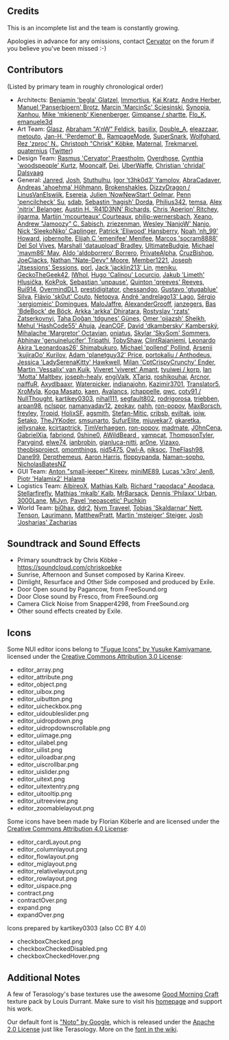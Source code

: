 ﻿Credits
--------

This is an incomplete list and the team is constantly growing.

Apologies in advance for any omissions, contact [Cervator](http://forum.terasology.org/members/cervator.2/) on the forum if you believe you've been missed :-)

Contributors
--------

(Listed by primary team in roughly chronological order)

* Architects: 
 [Benjamin 'begla' Glatzel](https://github.com/begla),
 [Immortius](https://github.com/immortius),
 [Kai Kratz](http://forum.terasology.org/members/kai-kratz.53/),
 [Andre Herber](https://github.com/aherber),
 [Manuel 'Panserbjoern' Brotz](https://github.com/mbrotz/),
 [Marcin 'MarcinSc' Sciesinski](https://github.com/MarcinSc),
 [Synopia](https://github.com/synopia),
 [Xanhou](https://github.com/Xanhou),
 [Mike 'mkienenb' Kienenberger](https://github.com/mkienenb),
 [Gimpanse / shartte](https://github.com/shartte),
 [Flo_K](https://github.com/flo),
 [emanuele3d](https://github.com/emanuele3d)
* Art Team: 
 [Glasz](https://github.com/glasz),
 [Abraham "A'nW" Feldick](http://forum.terasology.org/members/anw.63/),
 [basilix](http://forum.terasology.org/members/basilix.311/),
 [Double_A](https://github.com/Double-A-92),
 [eleazzaar](http://forum.terasology.org/members/eleazzaar.100/),
 [metouto](https://github.com/metouto),
 [Jan-H. 'Perdemot' B.](https://github.com/Perdemot),
 [RampageMode](https://github.com/RampageMode),
 [SuperSnark](https://github.com/SuperSnark),
 [Wolfghard](http://forum.terasology.org/members/wolfghard.242/),
 [Rez 'zproc' N.](https://github.com/zproc),
 [Christoph "Chrisk" Köbke](https://github.com/ChrisKoebke),
 [Maternal](http://forum.terasology.org/members/maternal.810/),
 [Trekmarvel](https://github.com/Trekmarvel),
 [quaternius](https://github.com/quaternius) ([Twitter](https://twitter.com/quaternius))
* Design Team:
 [Rasmus 'Cervator' Praestholm](https://github.com/Cervator),
 [Overdhose](https://github.com/Overdhose),
 [Cynthia 'woodspeople' Kurtz](http://forum.terasology.org/members/woodspeople.34/),
 [Mooncalf](http://forum.terasology.org/members/mooncalf.64/),
 [Dei](http://forum.terasology.org/members/dei.104/),
 [UberWaffe](https://github.com/UberWaffe),
 [Christian 'chridal' Dalsvaag](http://forum.terasology.org/members/chridal.1138/)
* General:
 [Janred](https://github.com/Janred),
 [Josh](https://github.com/Joshy426),
 [Stuthulhu](https://github.com/Stuthulhu),
 [Igor 't3hk0d3' Yamolov](https://github.com/t3hk0d3),
 [AbraCadaver](http://forum.terasology.org/members/abracadaver.511/),
 [Andreas 'ahoehma' Höhmann](https://github.com/ahoehma),
 [Brokenshakles](http://forum.terasology.org/members/brokenshakles.54/),
 [DizzyDragon / LinusVanElswijk](https://github.com/LinusVanElswijk),
 [Esereja](https://github.com/esapetri),
 [Julien 'NowNewStart' Gelmar](https://github.com/NowNewStart),
 [Penn 'pencilcheck' Su](https://github.com/pencilcheck),
 [sdab](https://github.com/sdab),
 [Sebastin 'hagish' Dorda](https://github.com/hagish),
 [Philius342](https://github.com/Philius342),
 [temsa](https://github.com/temsa),
 [Alex 'nitrix' Belanger](https://github.com/nitrix),
 [Austin H. 'R41D3NN' Richards](https://github.com/R41D3NN),
 [Chris 'Aperion' Ritchey](https://github.com/Aperion),
 [ilgarma](https://github.com/IlGarma),
 [Martijn 'mcourteaux' Courteaux](https://github.com/mcourteaux),
 [philip-wernersbach](https://github.com/philip-wernersbach),
 [Xeano](http://forum.terasology.org/members/xeano.918/),
 [Andrew "Jamoozy" C. Sabisch](https://github.com/jamoozy),
 [zriezenman](https://github.com/zriezenman),
 [Wesley 'NanjoW' Nanjo](https://github.com/NanjoW),
 [Nick 'SleekoNiko' Caplinger](https://github.com/NickCaplinger),
 [Patrick 'Eliwood' Hansberry](https://github.com/Eliwood),
 [Noah 'nh_99' Howard](https://github.com/nh-99),
 [jobernolte](https://github.com/jobernolte),
 [Elijah C 'emenifee' Menifee](https://github.com/emenifee),
 [Marcos 'socram8888' Del Sol Vives](https://github.com/socram8888),
 [Marshall 'dataupload' Bradley](https://github.com/marshallb93),
 [UltimateBudgie](https://github.com/UltimateBudgie),
 [Michael 'maym86' May](https://github.com/maym86),
 [Aldo 'aldoborrero' Borrero](https://github.com/aldoborrero),
 [PrivateAlpha](https://github.com/PrivateAlpha),
 [CruzBishop](https://github.com/CruzBishop),
 [JoeClacks](https://github.com/JoeClacks),
 [Nathan "Nate-Devv" Moore](https://github.com/Nate-Devv),
 [Member1221](https://github.com/Member1221),
 [Joseph 'Jtsessions' Sessions](https://github.com/Jtsessions),
 [porl](https://github.com/porl),
 [Jack 'jacklin213' Lin](https://github.com/jacklin213),
 [meniku](https://github.com/meniku),
 [GeckoTheGeek42](https://github.com/GeckoTheGeek42),
 [IWhoI](https://github.com/IWhoI),
 [Hugo 'Calinou' Locurcio](https://github.com/Calinou),
 [Jakub 'Limeth' Hlusička](https://github.com/Limeth),
 [KokPok](http://forum.terasology.org/members/kokpok.1398/),
 [Sebastian 'unpause'](https://github.com/unpause),
 [Quinton 'qreeves' Reeves](https://github.com/qreeves),
 [Rui914](https://github.com/Rui914),
 [OvermindDL1](https://github.com/OvermindDL1),
 [prestidigitator](https://github.com/prestidigitator),
 [chessandgo](https://github.com/chessandgo),
 [Gustavo 'gtugablue' Silva](https://github.com/gtugablue),
 [Flávio 'sk0ut' Couto](https://github.com/Sk0ut),
 [Netopya](https://github.com/Netopya),
 [André 'andrelago13' Lago](https://github.com/andrelago13),
 [Sérgio 'sergiomieic' Domingues](https://github.com/sergiomieic),
 [MaloJaffre](https://github.com/MaloJaffre),
 [AlexanderGrooff](https://github.com/AlexanderGrooff),
 [janzegers](https://github.com/JanZegers),
 [Bas 'BdeBock' de Böck](https://github.com/BdeBock),
 [Arkka 'arkka' Dhiratara](https://github.com/arkka),
 [Rostyslav 'rzats' Zatserkovnyi](https://github.com/rzats),
 [Taha Doğan 'tdgunes' Güneş](https://github.com/tdgunes),
 [Omer 'oijazsh' Sheikh](https://github.com/oijazsh),
 [Mehul 'HashCode55' Ahuja](https://github.com/HashCode55),
 [JeanCGF](https://github.com/JeanCGF),
 [David 'dkambersky' Kamberský](https://github.com/dkambersky),
 [Mihalache 'Margretor' Octavian](https://github.com/Margretor),
 [oniatus](https://github.com/oniatus),
 [Skylar 'SkySom' Sommers](https://github.com/SkySom),
 [Abhinav 'genuinelucifer' Tripathi](https://github.com/genuinelucifer),
 [TobyShaw](https://github.com/TobyShaw),
 [ClintRajaniemi](https://github.com/ClintRajaniemi),
 [Leonardo Akira 'Leonardoas26' Shimabukuro](https://github.com/Leonardoas26),
 [Michael 'pollend' Pollind](https://github.com/pollend),
 [Arsenii 'kujiraOo' Kurilov](https://github.com/kujiraOo),
 [Adam 'planetguy32' Price](https://github.com/planetguy32),
 [portokaliu / Anthodeus](https://github.com/portokaliu),
 [Jessica 'LadySerenaKitty' Hawkwell](https://github.com/LadySerenaKitty),
 [Milan 'CptCrispyCrunchy' Ender](https://github.com/CptCrispyCrunchy),
 [Martin 'Vessalix' van Kuik](https://github.com/mtjvankuik),
 [Viveret 'viveret' Amant](https://github.com/viveret),
 [tyuiwei / korp](https://github.com/tyuiwei),
 [Ian 'Motta' Maltbey](https://github.com/MottaTheHutt),
 [joseph-healy](https://github.com/joseph-healy),
 [engiValk](https://github.com/engiValk),
 [XTariq](https://github.com/xrtariq2594),
 [roshikouhai](https://github.com/roshikouhai),
 [Arcnor](https://github.com/Arcnor),
 [naiffuR](https://github.com/naiffuR),
 [Axydlbaaxr](https://github.com/Axydlbaaxr),
 [Waterpicker](https://github.com/Waterpicker),
 [indianajohn](https://github.com/indianajohn),
 [Kazimir3701](https://github.com/AWebb3701),
 [Translator5](https://github.com/Translator5),
 [XroMyla](https://github.com/XroMyla),
 [Koga Masato](http://translate.terasology.org/user/masato462),
 [kaen](https://github.com/kaen),
 [Avalancs](https://github.com/Avalancs),
 [jchappelle](https://github.com/jchappelle),
 [qwc](https://github.com/qwc),
 [coty91 / NullThought](https://github.com/coty91),
 [kartikey0303](https://github.com/kartikey0303),
 [nihal111](https://github.com/nihal111),
 [segfault802](https://github.com/segfault802),
 [rodrigorosa](https://github.com/rodrigorosa),
 [triebben](https://github.com/triebben),
 [arpan98](https://github.com/arpan98),
 [nclsppr](https://github.com/nclsppr),
 [namanyadav12](https://github.com/namanyadav12),
 [zeokav](https://github.com/zeokav),
 [nahh](https://github.com/nahh),
 [ron-popov](https://github.com/ron-popov),
 [MaxBorsch](https://github.com/MaxBorsch),
 [freyley](https://github.com/freyley),
 [Tropid](https://github.com/Tropid),
 [HolixSF](https://github.com/HolixSF),
 [agsmith](https://github.com/agsmith),
 [Stefan-Mitic](https://github.com/Stefan-Mitic),
 [cribsb](https://github.com/cribsb),
 [eviltak](https://github.com/eviltak),
 [iojw](https://github.com/iojw),
 [Setako](https://github.com/Setako), 
 [TheJYKoder](https://github.com/TheJYKoder),
 [smsunarto](https://github.com/smsunarto),
 [SufurElite](https://github.com/SufurElite),
 [mjuvekar7](https://github.com/mjuvekar7),
 [gkaretka](https://github.com/gkaretka),
 [jellysnake](https://github.com/jellysnake),
 [kcirtaptrick](https://github.com/kcirtaptrick),
 [TimVerhaegen](https://github.com/TimVerhaegen),
 [ron-popov](https://github.com/ron-popov),
 [madmate](https://github.com/madmate),
 [J0hnCena](https://github.com/J0hnCena),
 [GabrielXia](https://github.com/GabrielXia),
 [fabriond](https://github.com/fabriond),
 [0shine0](https://github.com/0shine0),
 [AWildBeard ](https://github.com/AWildBeard ),
 [vampcat](https://github.com/vampcat),
 [ThompsonTyler](https://github.com/ThompsonTyler),
 [Parygind](https://github.com/Parygind),
 [elwe74](https://github.com/elwe74),
 [ianbrobin](https://github.com/ianbrobin),
 [gianluca-nitti](https://github.com/gianluca-nitti),
 [ar0ne](https://github.com/ar0ne),
 [Vizaxo](https://github.com/Vizaxo),
 [theobisproject](https://github.com/theobisproject),
 [omomthings](https://github.com/omomthings),
 [njd5475](https://github.com/njd5475),
 [Owl-A](https://github.com/Owl-A),
 [niksoc](https://github.com/niksoc),
 [TheFlash98](https://github.com/TheFlash98),
 [Dane99](https://github.com/Dane99),
 [Derpthemeus](https://github.com/Derpthemeus),
 [Aaron Harris](https://github.com/aaron-harris),
 [floppypanda](https://github.com/floppypanda),
 [Naman-sopho](https://github.com/Naman-sopho),
 [NicholasBatesNZ](https://github.com/NicholasBatesNZ)
* GUI Team:
 [Anton "small-jeeper" Kireev](https://github.com/small-jeeper),
 [miniME89](https://github.com/miniME89),
 [Lucas 'x3ro' Jenß](https://github.com/x3ro),
 [Piotr 'Halamix2' Halama](https://github.com/Halamix2)
* Logistics Team:
 [AlbireoX](https://github.com/AlbireoX),
 [Mathias Kalb](https://github.com/mkalb),
 [Richard "rapodaca" Apodaca](https://github.com/rapodaca),
 [Stellarfirefly](https://github.com/stellarfirefly),
 [Mathias 'mkalb' Kalb](https://github.com/mkalb),
 [MrBarsack](https://github.com/MrBarsack),
 [Dennis 'Philaxx' Urban](http://forum.terasology.org/members/philaxx.197/),
 [3000Lane](https://github.com/3000Lane),
 [MiJyn](http://forum.terasology.org/members/mijyn.905/),
 [Pavel 'neoascetic' Puchkin](https://github.com/neoascetic)
* World Team:
 [bi0hax](http://forum.terasology.org/members/b-0hax.94/),
 [ddr2](http://forum.terasology.org/members/ddr2.178/),
 [Nym Traveel](http://forum.terasology.org/members/nym-traveel.213/),
 [Tobias 'Skaldarnar' Nett](https://github.com/skaldarnar),
 [Tenson](http://forum.terasology.org/members/tenson.156/),
 [Laurimann](http://forum.terasology.org/members/laurimann.586/),
 [MatthewPratt](https://github.com/MatthewPratt),
 [Martin 'msteiger' Steiger](https://github.com/msteiger),
 [Josh 'Josharias' Zacharias](https://github.com/Josharias)

Soundtrack and Sound Effects
--------

* Primary soundtrack by Chris Köbke - https://soundcloud.com/chriskoebke
* Sunrise, Afternoon and Sunset composed by Karina Kireev.
* Dimlight, Resurface and Other Side composed and produced by Exile.
* Door Open sound by Pagancow, from FreeSound.org
* Door Close sound by Fresco, from FreeSound.org
* Camera Click Noise from Snapper4298, from FreeSound.org
* Other sound effects created by Exile.

Icons
--------

Some NUI editor icons belong to ["Fugue Icons" by Yusuke Kamiyamane](http://p.yusukekamiyamane.com/), licensed under the [Creative Commons Attribution 3.0 License](https://creativecommons.org/licenses/by/3.0/):

* editor_array.png
* editor_attribute.png
* editor_object.png
* editor_uibox.png
* editor_uibutton.png
* editor_uicheckbox.png
* editor_uidoubleslider.png
* editor_uidropdown.png
* editor_uidropdownscrollable.png
* editor_uiimage.png
* editor_uilabel.png
* editor_uilist.png
* editor_uiloadbar.png
* editor_uiscrollbar.png
* editor_uislider.png
* editor_uitext.png
* editor_uitextentry.png
* editor_uitooltip.png
* editor_uitreeview.png
* editor_zoomablelayout.png


Some icons have been made by Florian Köberle and are licensed under the [Creative Commons Attribution 4.0 License](https://creativecommons.org/licenses/by/4.0/):

* editor_cardLayout.png
* editor_columnlayout.png
* editor_flowlayout.png
* editor_miglayout.png
* editor_relativelayout.png
* editor_rowlayout.png
* editor_uispace.png
* contract.png
* contractOver.png
* expand.png
* expandOver.png

Icons prepared by kartikey0303 (also CC BY 4.0)

* checkboxChecked.png
* checkboxCheckedDisabled.png
* checkboxCheckedHover.png

Additional Notes
--------

A few of Terasology's base textures use the awesome [Good Morning Craft](http://www.minecraftforum.net/forums/mapping-and-modding/resource-packs/1227051-16x-good-morning-craft) texture pack by Louis Durrant. Make sure to visit his <a href="http://www.carrotcakestudios.co.uk/">homepage</a> and support his work.

Our default font is ["Noto" by Google](http://www.google.com/get/noto), which is released under the [Apache 2.0 License](http://www.apache.org/licenses/LICENSE-2.0.html) just like Terasology. More on the [font in the wiki](https://github.com/MovingBlocks/Terasology/wiki/Text-and-Font).

